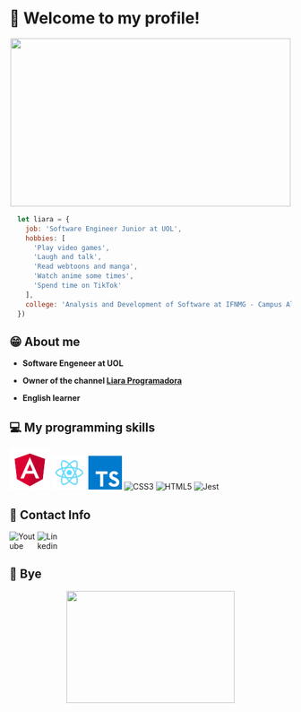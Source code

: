 # 🤩 Welcome to my profile!

<p align="center">
  <img align="center" height="300" width="500" src="https://pa1.narvii.com/6077/d329bf6e008e02fe4add9b79c01450e640719006_hq.gif">
</p>

```js
  let liara = {
    job: 'Software Engineer Junior at UOL',
    hobbies: [
      'Play video games',
      'Laugh and talk',
      'Read webtoons and manga',
      'Watch anime some times',
      'Spend time on TikTok'
    ],
    college: 'Analysis and Development of Software at IFNMG - Campus Almenara',
  })
```

## 😁 About me

- **Software Engeneer at UOL**

- **Owner of the channel <a href="https://www.youtube.com/c/LiaraProgramadora?sub_confirmation=1">Liara Programadora</a>**

- **English learner**

## 💻 My programming skills

<div>
    <img title="Angular" alt="Angular" width="73px" src="https://raw.githubusercontent.com/github/explore/80688e429a7d4ef2fca1e82350fe8e3517d3494d/topics/angular/angular.png" />
    <img title="React" alt="React" width="60px" src="https://raw.githubusercontent.com/github/explore/80688e429a7d4ef2fca1e82350fe8e3517d3494d/topics/react/react.png" />
    <img title="Typescript" alt="Typescript" width="60px" src="https://raw.githubusercontent.com/github/explore/80688e429a7d4ef2fca1e82350fe8e3517d3494d/topics/typescript/typescript.png" />    
    <img title="CSS3" alt="CSS3" width="68px" src="https://icon-library.com/images/css3-icon/css3-icon-28.jpg" />
    <img title="HTML5" alt="HTML5" width="90px" src="https://res.cloudinary.com/academind-gmbh/image/upload/f_auto,q_auto/c_limit,dpr_3.0,g_center,w_200/v1/academind.com/site/topics/html" />
    <img title="Jest" alt="Jest" width="60px" src="https://jestjs.io/img/jest.png" />
</div>

## 💬 Contact Info

<div>
  <a href="https://www.youtube.com/c/LiaraProgramadora?sub_confirmation=1">
    <img align="left" title="Youtube" alt="Youtube" width="50px" height="" src="https://icons.iconarchive.com/icons/dtafalonso/android-l/256/Youtube-icon.png" />
  </a>
  <a href="https://www.linkedin.com/in/liara-programadora">
    <img align="left" title="Linkedin" alt="Linkedin" width="40px" src="https://www.iconarchive.com/download/i82926/limav/flat-gradient-social/Linkedin.ico" />
  </a>
</div>

</br>
</br>

## 👋 Bye

<p align="center">
  <img align="center" width="300" height="200" src="https://pa1.narvii.com/5711/38d079cc1a064ec6b805323df9010a2b9cac9819_hq.gif">
</p>
